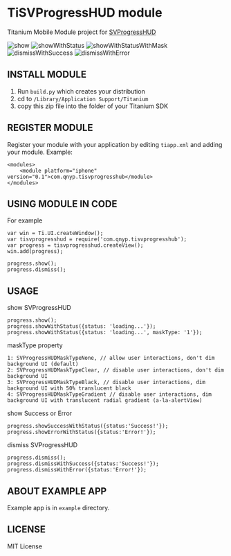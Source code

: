 TiSVProgressHUD module
===========================================
Titanium Mobile Module project for [SVProgressHUD](https://github.com/samvermette/SVProgressHUD)


![show](https://github.com/downloads/mochiz/TiSVProgressHUD/show.png)
![showWithStatus](https://github.com/downloads/mochiz/TiSVProgressHUD/showWithStatus.png)
![showWithStatusWithMask](https://github.com/downloads/mochiz/TiSVProgressHUD/showWithStatusWithMask.png)
![dismissWithSuccess](https://github.com/downloads/mochiz/TiSVProgressHUD/dismissWithSuccess.png)
![dismissWithError](https://github.com/downloads/mochiz/TiSVProgressHUD/dismissWithError.png)

INSTALL MODULE
--------------------
1. Run `build.py` which creates your distribution
2. cd to `/Library/Application Support/Titanium`
3. copy this zip file into the folder of your Titanium SDK

REGISTER MODULE
---------------------
Register your module with your application by editing `tiapp.xml` and adding your module.
Example:

```
<modules>
	<module platform="iphone" version="0.1">com.qnyp.tisvprogresshub</module>
</modules>
```

USING MODULE IN CODE
-------------------------
For example

```
var win = Ti.UI.createWindow();
var tisvprogresshud = require('com.qnyp.tisvprogresshub');
var progress = tisvprogresshud.createView();
win.add(progress);

progress.show();
progress.dismiss();
```

USAGE
-------------------------

show SVProgressHUD
```
progress.show();
progress.showWithStatus({status: 'loading...'});
progress.showWithStatus({status: 'loading...', maskType: '1'});
```

maskType property
```
1: SVProgressHUDMaskTypeNone, // allow user interactions, don't dim background UI (default)
2: SVProgressHUDMaskTypeClear, // disable user interactions, don't dim background UI
3: SVProgressHUDMaskTypeBlack, // disable user interactions, dim background UI with 50% translucent black
4: SVProgressHUDMaskTypeGradient // disable user interactions, dim background UI with translucent radial gradient (a-la-alertView)
```

show Success or Error
```
progress.showSuccessWithStatus({status:'Success!'});
progress.showErrorWithStatus({status:'Error!'});
```

dismiss SVProgressHUD
```
progress.dismiss();
progress.dismissWithSuccess({status:'Success!'});
progress.dismissWithError({status:'Error!'});
```

ABOUT EXAMPLE APP
-------------------------
Example app is in `example` directory.

LICENSE
-------------------------
MIT License
